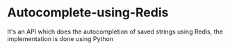 # Autocomplete-using-Redis
It's an API which does the autocompletion of saved strings using Redis, the implementation is done using Python
